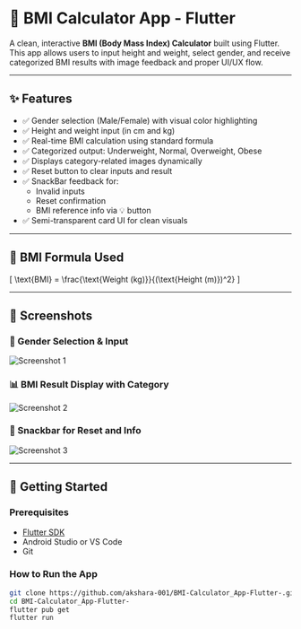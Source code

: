 # 🧮 BMI Calculator App - Flutter

A clean, interactive **BMI (Body Mass Index) Calculator** built using Flutter.  
This app allows users to input height and weight, select gender, and receive categorized BMI results with image feedback and proper UI/UX flow.

---

## ✨ Features

- ✅ Gender selection (Male/Female) with visual color highlighting
- ✅ Height and weight input (in cm and kg)
- ✅ Real-time BMI calculation using standard formula
- ✅ Categorized output: Underweight, Normal, Overweight, Obese
- ✅ Displays category-related images dynamically
- ✅ Reset button to clear inputs and result
- ✅ SnackBar feedback for:
  - Invalid inputs
  - Reset confirmation
  - BMI reference info via 💡 button
- ✅ Semi-transparent card UI for clean visuals

---

## 📐 BMI Formula Used

\[
\text{BMI} = \frac{\text{Weight (kg)}}{(\text{Height (m)})^2}
\]

---

## 📱 Screenshots

### 🧍 Gender Selection & Input
![Screenshot 1](./Screenshot1.png)

### 📊 BMI Result Display with Category
![Screenshot 2](./Screenshot2.png)

### 🔄 Snackbar for Reset and Info
![Screenshot 3](./Screenshot3.png)

---

## 🚀 Getting Started

### Prerequisites

- [Flutter SDK](https://flutter.dev/docs/get-started/install)
- Android Studio or VS Code
- Git

### How to Run the App

```bash
git clone https://github.com/akshara-001/BMI-Calculator_App-Flutter-.git
cd BMI-Calculator_App-Flutter-
flutter pub get
flutter run
